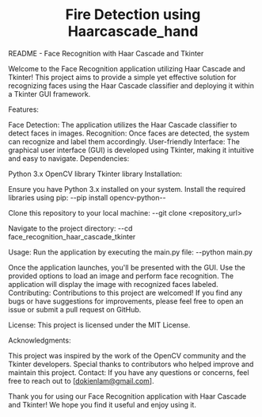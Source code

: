 <H1 align="center">Fire Detection using Haarcascade_hand</H1>

README - Face Recognition with Haar Cascade and Tkinter

Welcome to the Face Recognition application utilizing Haar Cascade and Tkinter! This project aims to provide a simple yet effective solution for recognizing faces using the Haar Cascade classifier and deploying it within a Tkinter GUI framework.

Features:

Face Detection: The application utilizes the Haar Cascade classifier to detect faces in images.
Recognition: Once faces are detected, the system can recognize and label them accordingly.
User-friendly Interface: The graphical user interface (GUI) is developed using Tkinter, making it intuitive and easy to navigate.
Dependencies:

Python 3.x
OpenCV library
Tkinter library
Installation:

Ensure you have Python 3.x installed on your system.
Install the required libraries using pip:
--pip install opencv-python--

Clone this repository to your local machine:
--git clone <repository_url>

Navigate to the project directory:
--cd face_recognition_haar_cascade_tkinter

Usage:
Run the application by executing the main.py file:
--python main.py

Once the application launches, you'll be presented with the GUI.
Use the provided options to load an image and perform face recognition.
The application will display the image with recognized faces labeled.
Contributing:
Contributions to this project are welcomed! If you find any bugs or have suggestions for improvements, please feel free to open an issue or submit a pull request on GitHub.

License:
This project is licensed under the MIT License.

Acknowledgments:

This project was inspired by the work of the OpenCV community and the Tkinter developers.
Special thanks to contributors who helped improve and maintain this project.
Contact:
If you have any questions or concerns, feel free to reach out to [dokienlam@gmail.com].

Thank you for using our Face Recognition application with Haar Cascade and Tkinter! We hope you find it useful and enjoy using it.






